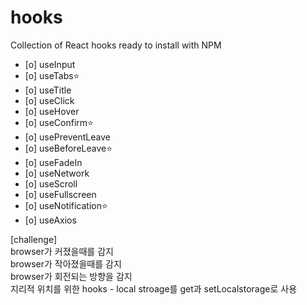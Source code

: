 # hooks

Collection of React hooks ready to install with NPM

- [o] useInput
- [o] useTabs⭐
- [o] useTitle
- [o] useClick
- [o] useHover
- [o] useConfirm⭐
- [o] usePreventLeave
- [o] useBeforeLeave⭐
- [o] useFadeIn
- [o] useNetwork
- [o] useScroll
- [o] useFullscreen
- [o] useNotification⭐
- [o] useAxios

[challenge]  
browser가 커졌을때를 감지  
browser가 작아졌을때를 감지  
browser가 회전되는 방향을 감지  
지리적 위치를 위한 hooks - local stroage를 get과 setLocalstorage로 사용
